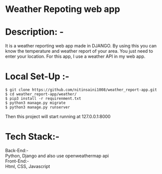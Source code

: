 # Weather Repoting web app

# Description: -
It is a weather reporting web app made in DJANGO. By using this you can
know the temperature and weather report of your area. You just need to
enter your location. For this app, I use a weather API in my web app.

# Local Set-Up :- 
    $ git clone https://github.com/nitinsaini1008/weather_report-app.git
    $ cd weather_report-app/weather/
    $ pip3 install -r requirenment.txt
    $ python3 manage.py migrate
    $ python3 manage.py runserver


Then this project will start running at 127.0.0.1:8000



# Tech Stack:-
Back-End:-<br />
    Python, Django and also use openweathermap api <br />
Front-End:-<br />
 Html, CSS, Javascript
